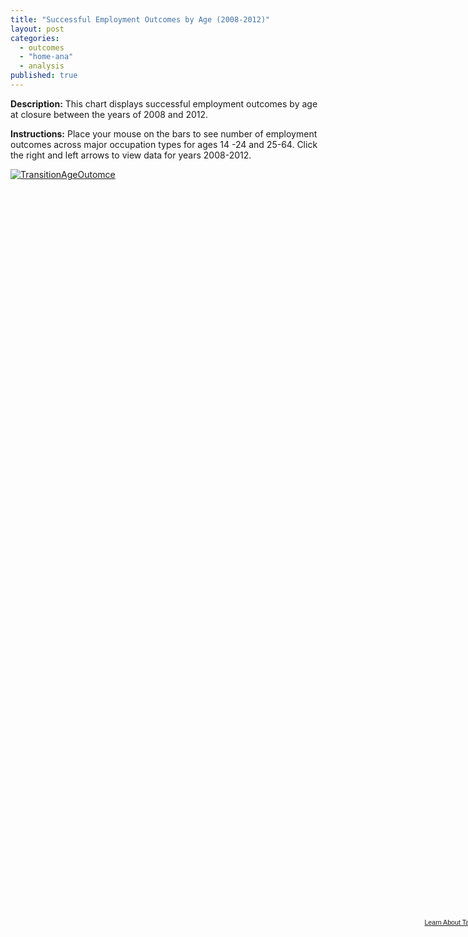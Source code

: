 ```yaml
---
title: "Successful Employment Outcomes by Age (2008-2012)"
layout: post
categories: 
  - outcomes
  - "home-ana"
  - analysis
published: true
---
```


**Description:** This chart displays successful employment outcomes by age at closure between the years of 2008 and 2012. 

**Instructions:** Place your mouse on the bars to see number of employment outcomes across major occupation types for ages 14 -24 and 25-64. Click the right and left arrows to view data for years 2008-2012.




<script type='text/javascript' src='https://public.tableausoftware.com/javascripts/api/viz_v1.js'></script><div class='tableauPlaceholder' style='width: 768px; height: 1199px;'><noscript><a href='#'><img alt='TransitionAgeOutomce ' src='https:&#47;&#47;public.tableausoftware.com&#47;static&#47;images&#47;Ma&#47;MajorOcc_Stats&#47;TransitionAgeOutomce&#47;1_rss.png' style='border: none' /></a></noscript><object class='tableauViz' width='768' height='1199' style='display:none;'><param name='host_url' value='https%3A%2F%2Fpublic.tableausoftware.com%2F' /> <param name='site_root' value='' /><param name='name' value='MajorOcc_Stats&#47;TransitionAgeOutomce' /><param name='tabs' value='no' /><param name='toolbar' value='yes' /><param name='static_image' value='https:&#47;&#47;public.tableausoftware.com&#47;static&#47;images&#47;Ma&#47;MajorOcc_Stats&#47;TransitionAgeOutomce&#47;1.png' /> <param name='animate_transition' value='yes' /><param name='display_static_image' value='yes' /><param name='display_spinner' value='yes' /><param name='display_overlay' value='yes' /><param name='display_count' value='yes' /></object></div><div style='width:768px;height:22px;padding:0px 10px 0px 0px;color:black;font:normal 8pt verdana,helvetica,arial,sans-serif;'><div style='float:right; padding-right:8px;'><a href='http://www.tableausoftware.com/public/about-tableau-products?ref=https://public.tableausoftware.com/views/MajorOcc_Stats/TransitionAgeOutomce' target='_blank'>Learn About Tableau</a></div></div>